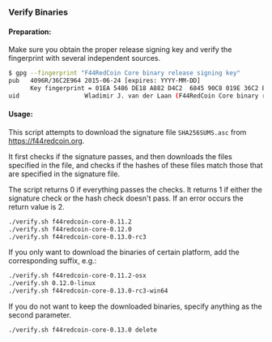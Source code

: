 ### Verify Binaries

#### Preparation:

Make sure you obtain the proper release signing key and verify the fingerprint with several independent sources.

```sh
$ gpg --fingerprint "F44RedCoin Core binary release signing key"
pub   4096R/36C2E964 2015-06-24 [expires: YYYY-MM-DD]
      Key fingerprint = 01EA 5486 DE18 A882 D4C2  6845 90C8 019E 36C2 E964
uid                  Wladimir J. van der Laan (F44RedCoin Core binary release signing key) <laanwj@gmail.com>
```

#### Usage:

This script attempts to download the signature file `SHA256SUMS.asc` from https://f44redcoin.org.

It first checks if the signature passes, and then downloads the files specified in the file, and checks if the hashes of these files match those that are specified in the signature file.

The script returns 0 if everything passes the checks. It returns 1 if either the signature check or the hash check doesn't pass. If an error occurs the return value is 2.


```sh
./verify.sh f44redcoin-core-0.11.2
./verify.sh f44redcoin-core-0.12.0
./verify.sh f44redcoin-core-0.13.0-rc3
```

If you only want to download the binaries of certain platform, add the corresponding suffix, e.g.:

```sh
./verify.sh f44redcoin-core-0.11.2-osx
./verify.sh 0.12.0-linux
./verify.sh f44redcoin-core-0.13.0-rc3-win64
```

If you do not want to keep the downloaded binaries, specify anything as the second parameter.

```sh
./verify.sh f44redcoin-core-0.13.0 delete
```
